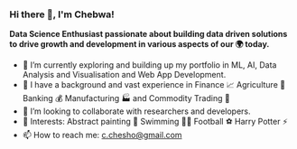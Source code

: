 ### Hi there 👋, I'm Chebwa!

**Data Science Enthusiast passionate about building data driven solutions to drive growth and development in various aspects of our 🌍 today.**
- 🌱 I’m currently exploring and building up my portfolio in ML, AI, Data Analysis and Visualisation and Web App Development.
- 🧠 I have a background and vast experience in Finance 📈 Agriculture 🌱 Banking 💰 Manufacturing 🏭 and Commodity Trading 🌾
- 👯 I’m looking to collaborate with researchers and developers.
- 🖤 Interests: Abstract painting 🎨 Swimming 🏊‍♀️ Football ⚽ Harry Potter ⚡
- 📫 How to reach me: c.chesho@gmail.com


